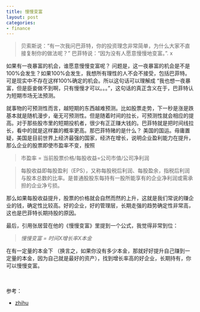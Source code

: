 ```yaml
---
title: 慢慢变富
layout: post
categories:
- finance
---
```


> 贝索斯说：“有一次我问巴菲特，你的投资理念非常简单，为什么大家不直接复制你的做法呢？” 巴菲特说：“因为没有人愿意慢慢地变富。”. x

如果有一夜暴富的机会，谁愿意慢慢变富呢？
问题是，这一夜暴富的机会是不是100%会发生？如果100%会发生，我想所有理性的人不会不接受，包括巴菲特。可是现实中不存在这样100%确定的机会。所以这句话可以理解成 “我也想一夜暴富，但是臣妾做不到啊，只有慢慢才可以。。。”，这句话的真正含义在于，巴菲特认为短期市场无法预测。

就事物的可预测性而言，越短期的东西越难预测。比如股票走势，下一秒是涨是跌基本就是随机漫步，毫无可预测性。但是随着时间的拉长，可预测性就会相应的提高。对于那些股市里的短期投机者，很少有正正赚大钱的。巴菲特就是把时间线拉长，看中的就是这样赢的概率更高。那巴菲特赌的是什么？ 美国的国运。毋庸置疑，美国是目前世界上经济最强的国家，经济在增长，说明企业盈利能力在提升，那么企业的股票即使市盈率不变，按照 
> 市盈率 = 当前股票价格/每股收益=公司市值/公司净利润

> 每股收益即每股盈利（EPS），又称每股税后利润、每股盈余，指税后利润与股本总数的比率。是普通股股东每持有一股所能享有的企业净利润或需承担的企业净亏损。

那么如果每股收益提升，股票的价格就会自然而然的上升，这就是我们常说的赚企业的钱，确定性比较高。好的企业，好的管理层，长期走强的趋势确定性非常高，这也是巴菲特长期持股的原因。


最后，引用张居营在他的《慢慢变富》里提到一个公式，我觉得非常到位：
> *慢慢变富 = 时间X增长率X本金*

在有一定量的本金下 （换言之，如果你没有多少本金，那就好好提升自己赚到一定量的本金，因为自己就是最好的资产），找到增长率高的好企业，长期持有，你可以慢慢变富。


<br /><br />
参考：

*  [zhihu][zhihu link]

 [zhihu link]:  https://www.zhihu.com/question/283280984
